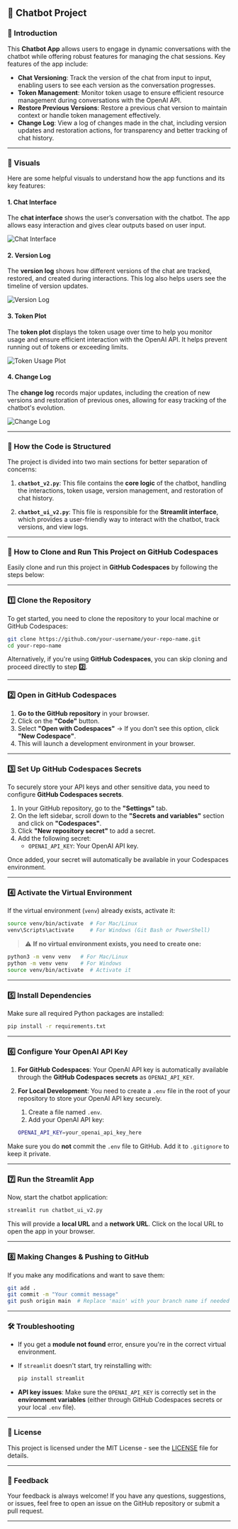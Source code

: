 ## 🚀 Chatbot Project

### **🔹 Introduction**

This **Chatbot App** allows users to engage in dynamic conversations with the chatbot while offering robust features for managing the chat sessions. Key features of the app include:

- **Chat Versioning**: Track the version of the chat from input to input, enabling users to see each version as the conversation progresses.
- **Token Management**: Monitor token usage to ensure efficient resource management during conversations with the OpenAI API.
- **Restore Previous Versions**: Restore a previous chat version to maintain context or handle token management effectively.
- **Change Log**: View a log of changes made in the chat, including version updates and restoration actions, for transparency and better tracking of chat history.

--- 

### **🔹 Visuals**

Here are some helpful visuals to understand how the app functions and its key features:

#### **1. Chat Interface**

The **chat interface** shows the user’s conversation with the chatbot. The app allows easy interaction and gives clear outputs based on user input.

![Chat Interface](images/chat-interface.png)

#### **2. Version Log**

The **version log** shows how different versions of the chat are tracked, restored, and created during interactions. This log also helps users see the timeline of version updates.

![Version Log](images/version-log.png)

#### **3. Token Plot**

The **token plot** displays the token usage over time to help you monitor usage and ensure efficient interaction with the OpenAI API. It helps prevent running out of tokens or exceeding limits.

![Token Usage Plot](images/token-usage-plot.png)

#### **4. Change Log**

The **change log** records major updates, including the creation of new versions and restoration of previous ones, allowing for easy tracking of the chatbot's evolution.

![Change Log](images/change-log.png)


---

### **🔹 How the Code is Structured**

The project is divided into two main sections for better separation of concerns:

1. **`chatbot_v2.py`**: This file contains the **core logic** of the chatbot, handling the interactions, token usage, version management, and restoration of chat history.
   
2. **`chatbot_ui_v2.py`**: This file is responsible for the **Streamlit interface**, which provides a user-friendly way to interact with the chatbot, track versions, and view logs.

---

### **🔹 How to Clone and Run This Project on GitHub Codespaces**

Easily clone and run this project in **GitHub Codespaces** by following the steps below:

---

### **1️⃣ Clone the Repository**

To get started, you need to clone the repository to your local machine or GitHub Codespaces:

```bash
git clone https://github.com/your-username/your-repo-name.git
cd your-repo-name
```

Alternatively, if you're using **GitHub Codespaces**, you can skip cloning and proceed directly to step **2️⃣**.

---

### **2️⃣ Open in GitHub Codespaces**

1. **Go to the GitHub repository** in your browser.
2. Click on the **"Code"** button.
3. Select **"Open with Codespaces"** → If you don’t see this option, click **"New Codespace"**.
4. This will launch a development environment in your browser.

---

### **3️⃣ Set Up GitHub Codespaces Secrets**

To securely store your API keys and other sensitive data, you need to configure **GitHub Codespaces secrets**.

1. In your GitHub repository, go to the **"Settings"** tab.
2. On the left sidebar, scroll down to the **"Secrets and variables"** section and click on **"Codespaces"**.
3. Click **"New repository secret"** to add a secret.
4. Add the following secret:
   - `OPENAI_API_KEY`: Your OpenAI API key.

Once added, your secret will automatically be available in your Codespaces environment.

---

### **4️⃣ Activate the Virtual Environment**

If the virtual environment (`venv`) already exists, activate it:

```bash
source venv/bin/activate  # For Mac/Linux
venv\Scripts\activate     # For Windows (Git Bash or PowerShell)
```

> ⚠️ **If no virtual environment exists, you need to create one:**

```bash
python3 -m venv venv   # For Mac/Linux
python -m venv venv    # For Windows
source venv/bin/activate  # Activate it
```

---

### **5️⃣ Install Dependencies**

Make sure all required Python packages are installed:

```bash
pip install -r requirements.txt
```

---

### **6️⃣ Configure Your OpenAI API Key**

1. **For GitHub Codespaces**: Your OpenAI API key is automatically available through the **GitHub Codespaces secrets** as `OPENAI_API_KEY`.

2. **For Local Development**: You need to create a `.env` file in the root of your repository to store your OpenAI API key securely.

   1. Create a file named `.env`.
   2. Add your OpenAI API key:

   ```bash
   OPENAI_API_KEY=your_openai_api_key_here
   ```

Make sure you do **not** commit the `.env` file to GitHub. Add it to `.gitignore` to keep it private.

---

### **7️⃣ Run the Streamlit App**

Now, start the chatbot application:

```bash
streamlit run chatbot_ui_v2.py
```

This will provide a **local URL** and a **network URL**. Click on the local URL to open the app in your browser.

---

### **8️⃣ Making Changes & Pushing to GitHub**

If you make any modifications and want to save them:

```bash
git add .
git commit -m "Your commit message"
git push origin main  # Replace 'main' with your branch name if needed
```

---

### **🛠 Troubleshooting**

- If you get a **module not found** error, ensure you're in the correct virtual environment.
- If `streamlit` doesn't start, try reinstalling with:

  ```bash
  pip install streamlit
  ```

- **API key issues**: Make sure the `OPENAI_API_KEY` is correctly set in the **environment variables** (either through GitHub Codespaces secrets or your local `.env` file).

---

### **📄 License**

This project is licensed under the MIT License - see the [LICENSE](LICENSE) file for details.

---

### **💬 Feedback**

Your feedback is always welcome! If you have any questions, suggestions, or issues, feel free to open an issue on the GitHub repository or submit a pull request.

---